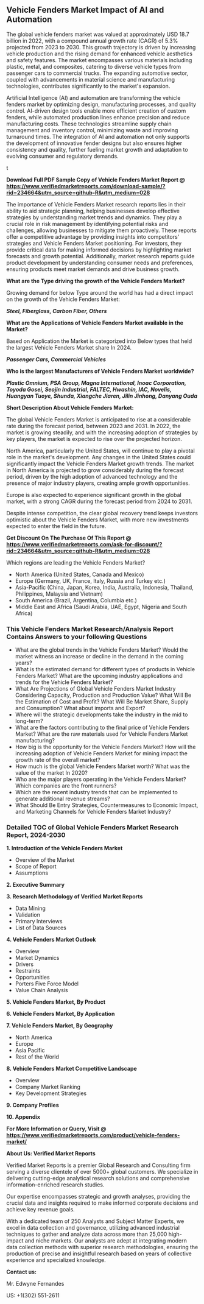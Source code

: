 <h2>Vehicle Fenders Market Impact of AI and Automation</h2><p>The global vehicle fenders market was valued at approximately USD 18.7 billion in 2022, with a compound annual growth rate (CAGR) of 5.3% projected from 2023 to 2030. This growth trajectory is driven by increasing vehicle production and the rising demand for enhanced vehicle aesthetics and safety features. The market encompasses various materials including plastic, metal, and composites, catering to diverse vehicle types from passenger cars to commercial trucks. The expanding automotive sector, coupled with advancements in material science and manufacturing technologies, contributes significantly to the market's expansion.</p><p>Artificial Intelligence (AI) and automation are transforming the vehicle fenders market by optimizing design, manufacturing processes, and quality control. AI-driven design tools enable more efficient creation of custom fenders, while automated production lines enhance precision and reduce manufacturing costs. These technologies streamline supply chain management and inventory control, minimizing waste and improving turnaround times. The integration of AI and automation not only supports the development of innovative fender designs but also ensures higher consistency and quality, further fueling market growth and adaptation to evolving consumer and regulatory demands.</p>t</p><p id="" class=""><strong>Download Full PDF Sample Copy of Vehicle Fenders Market Report @ <a href="https://www.verifiedmarketreports.com/download-sample/?rid=234664&utm_source=github-R&utm_medium=028" target="_blank">https://www.verifiedmarketreports.com/download-sample/?rid=234664&utm_source=github-R&utm_medium=028</a></strong></p><p>The importance of&nbsp;Vehicle Fenders Market research reports lies in their ability to aid strategic planning, helping businesses develop effective strategies by understanding market trends and dynamics. They play a crucial role in risk management by identifying potential risks and challenges, allowing businesses to mitigate them proactively. These reports offer a competitive advantage by providing insights into competitors' strategies and Vehicle Fenders Market positioning. For investors, they provide critical data for making informed decisions by highlighting market forecasts and growth potential. Additionally, market research reports guide product development by understanding consumer needs and preferences, ensuring products meet market demands and drive business growth.</p><p><strong>What are the&nbsp;Type driving the growth of the Vehicle Fenders Market?</strong></p><p id="" class="">Growing demand for below Type around the world has had a direct impact on the growth of the Vehicle Fenders Market:</p><em><strong>Steel, Fiberglass, Carbon Fiber, Others</strong></em></p><strong>What are the&nbsp;Applications&nbsp;of Vehicle Fenders Market available in the Market?</strong></p><p id="" class="">Based on Application the Market is categorized into Below types that held the largest Vehicle Fenders Market share In 2024.</p><em><strong>Passenger Cars, Commercial Vehicles</strong></em></p><strong>Who is the largest Manufacturers of Vehicle Fenders Market worldwide?</strong></p><p><em><strong>Plastic Omnium, PSA Group, Magna International, Inoac Corporation, Toyoda Gosei, Seojin Industrial, FALTEC, Hwashin, IAC, Novelis, Huangyan Tuoye, Shunda, Xiangche Jiaren, Jilin Jinhong, Danyang Ouda</strong></em></p><p id="" class=""><strong>Short Description About Vehicle Fenders Market:</strong></p><p>The global Vehicle Fenders Market is anticipated to rise at a considerable rate during the forecast period, between 2023 and 2031. In 2022, the market is growing steadily, and with the increasing adoption of strategies by key players, the market is expected to rise over the projected horizon.</p><p>North America, particularly the United States, will continue to play a pivotal role in the market's development. Any changes in the United States could significantly impact the Vehicle Fenders Market growth trends. The market in North America is projected to grow considerably during the forecast period, driven by the high adoption of advanced technology and the presence of major industry players, creating ample growth opportunities.</p><p>Europe is also expected to experience significant growth in the global market, with a strong CAGR during the forecast period from 2024 to 2031.</p><p>Despite intense competition, the clear global recovery trend keeps investors optimistic about the Vehicle Fenders Market, with more new investments expected to enter the field in the future.</p><p id="" class=""><strong>Get Discount On The Purchase Of This Report @ <a href="https://www.verifiedmarketreports.com/ask-for-discount/?rid=234664&utm_source=github-R&utm_medium=028" target="_blank">https://www.verifiedmarketreports.com/ask-for-discount/?rid=234664&utm_source=github-R&utm_medium=028</a></strong></p>Which regions are leading the Vehicle Fenders Market?</p><ul><li>North America (United States, Canada and Mexico)</li><li>Europe (Germany, UK, France, Italy, Russia and Turkey etc.)</li><li>Asia-Pacific (China, Japan, Korea, India, Australia, Indonesia, Thailand, Philippines, Malaysia and Vietnam)</li><li>South America (Brazil, Argentina, Columbia etc.)</li><li>Middle East and Africa (Saudi Arabia, UAE, Egypt, Nigeria and South Africa)</li></ul><h3 id="" class="">This Vehicle Fenders Market Research/Analysis Report Contains Answers to your following Questions</h3><ul><li>What are the global trends in the Vehicle Fenders Market? Would the market witness an increase or decline in the demand in the coming years?</li><li>What is the estimated demand for different types of products in Vehicle Fenders Market? What are the upcoming industry applications and trends for the Vehicle Fenders Market?</li><li>What Are Projections of Global Vehicle Fenders Market Industry Considering Capacity, Production and Production Value? What Will Be the Estimation of Cost and Profit? What Will Be Market Share, Supply and Consumption? What about imports and Export?</li><li>Where will the strategic developments take the industry in the mid to long-term?</li><li>What are the factors contributing to the final price of Vehicle Fenders Market? What are the raw materials used for Vehicle Fenders Market manufacturing?</li><li>How big is the opportunity for the Vehicle Fenders Market? How will the increasing adoption of Vehicle Fenders Market for mining impact the growth rate of the overall market?</li><li>How much is the global Vehicle Fenders Market worth? What was the value of the market In 2020?</li><li>Who are the major players operating in the Vehicle Fenders Market? Which companies are the front runners?</li><li>Which are the recent industry trends that can be implemented to generate additional revenue streams?</li><li>What Should Be Entry Strategies, Countermeasures to Economic Impact, and Marketing Channels for Vehicle Fenders Market Industry?</li></ul><h3 id="" class="">Detailed TOC of Global Vehicle Fenders Market Research Report, 2024-2030</h3><p id="" class=""><strong>1. Introduction of the Vehicle Fenders Market</strong></p><ul><li>Overview of the Market</li><li>Scope of Report</li><li>Assumptions</li></ul><p id="" class=""><strong>2. Executive Summary</strong></p><p id="" class=""><strong>3. Research Methodology of Verified Market Reports</strong></p><ul><li>Data Mining</li><li>Validation</li><li>Primary Interviews</li><li>List of Data Sources</li></ul><p id="" class=""><strong>4. Vehicle Fenders Market Outlook</strong></p><ul><li>Overview</li><li>Market Dynamics</li><li>Drivers</li><li>Restraints</li><li>Opportunities</li><li>Porters Five Force Model</li><li>Value Chain Analysis</li></ul><p id="" class=""><strong>5. Vehicle Fenders Market, By Product</strong></p><p id="" class=""><strong>6. Vehicle Fenders Market, By Application</strong></p><p id="" class=""><strong>7. Vehicle Fenders Market, By Geography</strong></p><ul><li>North America</li><li>Europe</li><li>Asia Pacific</li><li>Rest of the World</li></ul><p id="" class=""><strong>8. Vehicle Fenders Market Competitive Landscape</strong></p><ul><li>Overview</li><li>Company Market Ranking</li><li>Key Development Strategies</li></ul><p id="" class=""><strong>9. Company Profiles</strong></p><p id="" class=""><strong>10. Appendix</strong></p><p id="" class=""><strong>For More Information or Query, Visit @ <a href="https://www.verifiedmarketreports.com/product/vehicle-fenders-market/" target="_blank">https://www.verifiedmarketreports.com/product/vehicle-fenders-market/</a></strong></p><p id="" class=""><strong>About Us: Verified Market Reports</strong></p><p id="" class="">Verified Market Reports is a premier Global Research and Consulting firm serving a diverse clientele of over 5000+ global customers. We specialize in delivering cutting-edge analytical research solutions and comprehensive information-enriched research studies.</p><p id="" class="">Our expertise encompasses strategic and growth analyses, providing the crucial data and insights required to make informed corporate decisions and achieve key revenue goals.</p><p id="" class="">With a dedicated team of 250 Analysts and Subject Matter Experts, we excel in data collection and governance, utilizing advanced industrial techniques to gather and analyze data across more than 25,000 high-impact and niche markets. Our analysts are adept at integrating modern data collection methods with superior research methodologies, ensuring the production of precise and insightful research based on years of collective experience and specialized knowledge.</p><p id="" class=""><strong>Contact us:</strong></p><p id="" class="">Mr. Edwyne Fernandes</p><p id="" class="">US: +1(302) 551-2611</p>